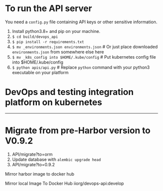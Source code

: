 # To run the API server

You need a `config.py` file containing API keys or other sensitive information.

1. Install python3.8+ and pip on your machine.
2. `$ cd build/devops_api`
3. `$ pip install -r requirements.txt`
4. `$ mv _environments.json environments.json` # Or just place downloaded `environments.json` from somewhere else here
5. `$ mv _k8s_config into $HOME/.kube/config` # Put kubernetes config file into $HOME/.kube/config
5. `$ python apis/api.py` # Replace `python` command with your python3 executable on your platform

# DevOps and testing integration platform on kubernetes

----

# Migrate from pre-Harbor version to V0.9.2

1. API/migrate?to=orm
2. Update database with `alembic upgrade head`
3. API/migrate?to=0.9.2

Mirror harbor image to docker hub

Mirror local Image To Docker Hub iiorg/devops-api:develop
